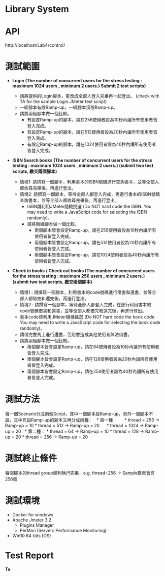 # Library System
# API
   http://localhost/Lab4/control/
# 測試範圍
* **Login (The number of concurrent users for the stress testing : maximum 1024 users , minimum 2 users.) Submit 2 test scripts)**
    * 請將提供的Login腳本，更改成全部人登入完畢再一起登出。 (check with TA for the sample Login JMeter test script)
    * 一組腳本有設Ramp-up，一組腳本沒設Ramp-up。
    * 請將兩組腳本做一個比較。
      * 有設定Ramp-up的腳本，請在256使用者設為10秒內讓所有使用者皆登入完成。
      * 有設定Ramp-up的腳本，請在512使用者設為20秒內讓所有使用者皆登入完成。
      * 有設定Ramp-up的腳本，請在1024使用者設為40秒內讓所有使用者皆登入完成。
 
* **ISBN Search books (The number of concurrent users for the stress testing : maximum 1024 users , minimum 2 users.) (submit two test scripts, 繳交兩個腳本)**
  * 情境1: 請撰寫一個腳本，利用書本的ISBN號碼進行查詢書本，並等全部人都收尋完畢後，再進行登出。
  * 情境2: 請撰寫一個腳本，等待全部人都登入完成，再進行書本的ISBN號碼查詢書本，並等全部人都收尋完畢後，再進行登出。
    * ISBN請利用JMeter隨機挑選 (Do NOT hard code the ISBN. You may need to write a JavaScript code for selecting the ISBN randomly)。
    * 請將兩組腳本做一個比較。
      * 兩個腳本皆會設定Ramp-up，請在256使用者設為10秒內讓所有使用者皆登入完成。
      * 兩個腳本皆會設定Ramp-up，請在512使用者設為20秒內讓所有使用者皆登入完成。
      * 兩個腳本皆會設定Ramp-up，請在1024使用者設為40秒內讓所有使用者皆登入完成。
* **Check in books / Check out books (The number of concurrent users for the stress testing : maximum 256 users , minimum 2 users.) (submit two test scripts, 繳交兩個腳本)**
  * 情境1 : 請撰寫一個腳本，利用書本的code號碼進行借書和還書，並等全部人都借完和還完後，再進行登出。
  * 情境2 : 請撰寫一個腳本，等待全部人都登入完成，在進行利用書本的code號碼借書和還書，並等全部人都借完和還完後，再進行登出。
  * 書本code請利用JMeter隨機挑選 (Do NOT hard code the book code. You may need to write a JavaScript code for selecting the book code randomly)。
  * 請借完書馬上進行還書，否則會造成其他使用者無法借書。
  * 請將兩組腳本做一個比較。
    * 兩個腳本皆會設定Ramp-up，請在64使用者設為10秒內讓所有使用者皆登入完成。
    * 兩個腳本皆會設定Ramp-up，請在128使用者設為20秒內讓所有使用者皆登入完成。
    * 兩個腳本皆會設定Ramp-up，請在256使用者設為40秒內讓所有使用者皆登入完成。

# 測試方法
每一個Scenario分成兩個Script，其中一個腳本設Ramp-up，另外一個腳本不設，其中有設Ramp-up的腳本又再分成兩種：
   * 第一種：
      * thread = 256 -> Ramp-up = 10
      * thread = 512 -> Ramp-up = 20
      * thread = 1024 -> Ramp-up = 20
   * 第二種：
      * thread = 64 -> Ramp-up = 10
      * thread = 128 -> Ramp-up = 20
      * thread = 256 -> Ramp-up = 20

# 測試終止條件
每個腳本的thread group順利執行完畢，e.g. thread=256 -> Sample數就會有256個

# 測試環境
* Docker for windows
* Apache Jmeter 3.2
   * Plugins Manager
   * PerMon (Servers Performance Monitoring)
* Win10 64-bits (OS)

# Test Report
**Te**
